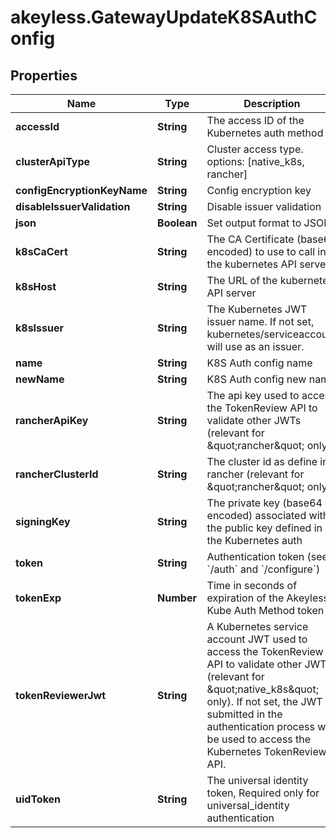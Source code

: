 # akeyless.GatewayUpdateK8SAuthConfig

## Properties

Name | Type | Description | Notes
------------ | ------------- | ------------- | -------------
**accessId** | **String** | The access ID of the Kubernetes auth method | 
**clusterApiType** | **String** | Cluster access type. options: [native_k8s, rancher] | [optional] [default to &#39;native_k8s&#39;]
**configEncryptionKeyName** | **String** | Config encryption key | [optional] 
**disableIssuerValidation** | **String** | Disable issuer validation | [optional] 
**json** | **Boolean** | Set output format to JSON | [optional] 
**k8sCaCert** | **String** | The CA Certificate (base64 encoded) to use to call into the kubernetes API server | [optional] 
**k8sHost** | **String** | The URL of the kubernetes API server | 
**k8sIssuer** | **String** | The Kubernetes JWT issuer name. If not set, kubernetes/serviceaccount will use as an issuer. | [optional] 
**name** | **String** | K8S Auth config name | 
**newName** | **String** | K8S Auth config new name | 
**rancherApiKey** | **String** | The api key used to access the TokenReview API to validate other JWTs (relevant for \&quot;rancher\&quot; only) | [optional] 
**rancherClusterId** | **String** | The cluster id as define in rancher (relevant for \&quot;rancher\&quot; only) | [optional] 
**signingKey** | **String** | The private key (base64 encoded) associated with the public key defined in the Kubernetes auth | 
**token** | **String** | Authentication token (see &#x60;/auth&#x60; and &#x60;/configure&#x60;) | [optional] 
**tokenExp** | **Number** | Time in seconds of expiration of the Akeyless Kube Auth Method token | [optional] [default to 300]
**tokenReviewerJwt** | **String** | A Kubernetes service account JWT used to access the TokenReview API to validate other JWTs (relevant for \&quot;native_k8s\&quot; only). If not set, the JWT submitted in the authentication process will be used to access the Kubernetes TokenReview API. | [optional] 
**uidToken** | **String** | The universal identity token, Required only for universal_identity authentication | [optional] 


